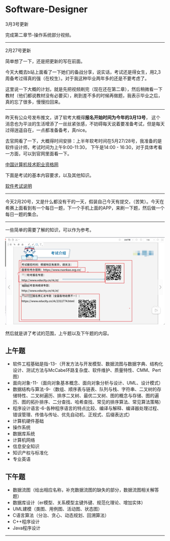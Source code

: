 # Software-Designer

3月3号更新

完成第二章节-操作系统部分视频。

---

2月27号更新

简单想了一下，还是把更新的写在前面。

今天大概去b站上面看了一下她们的备战分享，说实话，考试还是得女生，用2,3周备考过得真的强（在校生）。对于我这种毕业两年多的还是不要考虑了。

这里说一下大概的计划，就是先把视频刷完（现在还在第二章），然后稍微看一下教材（他们都说教材没有必要买），刷到差不多的时候再做题，我表示毕业之后，真的忘了很多，慢慢捡回来。

---




昨天有公众号发布推文，讲了软考大概得**报名开始时间为今年的3月13号**， 这个消息也为平淡的生活增添了一丝丝紧张感，不妨碍每天说着要准备考试，但是每天过得逍遥自在，一点都准备备考，真nice。

去官网看了一下，大概得时间安排：上半年软考时间在5月27/28号，我准备的是软件设计师，考试时间为上午9:00-11:30， 下午是14:00 - 16:30，对于具体考看一方面，可以到官网里面看一下。

[中国计算机技术职业资格网](https://www.ruankao.org.cn/)

下面是考试的基本内容要求，以及其他知识。

[软件考试说明](https://www.ruankao.org.cn/platform/details?code=02_15)

---

今天2月20号，又是什么都没有干的一天，假装自己今天有提交，（苦笑）。今天在希赛上面看到有一个每日一题，下一个手机上面的APP，来刷一下题，然后做一个每日一题的集合。

---

一些简单的需要了解的知识，可以作为参考。

![](./img/exam_intro.png)



然后就是讲了考试的范围，上午题以及下午题的内容。

## 上午题
- 软件工程基础是指-13-（开发方法与开发模型、数据流图与数据字典、结构化设计、测试方法与McCabe环路复杂度、软件维护、质量特性、CMM、Pert图）
- 面向对象-11-（面向对象基本概念、面向对象分析与设计、UML、设计模式）
- 数据结构与算法-9-（数组、顺序表与链表、队列与栈、字符串、二叉树的存储特性、二叉树遍历、排序二叉树、最优二叉树、图的概念与存储、图的遍历、图的拓扑排序、二分查找、哈希查找、常见的排序算法、常见算法策略）
- 程序设计语言-6-各种程序语言的特点比较、编译与解释、编译器处理过程、错误管理、传值与传址、优先自动机、正规式、后缀表达式）
- 计算机硬件基础
- 操作系统
- 数据库系统
- 计算机网络
- 信息安全知识
- 知识产权与标准化
- 专业英语
## 下午题
- 数据流图（给出相应名称，补充数据流图的缺失的部分，数据流图相关解答题）
- 数据库设计（er模型、关系模型主键外键、规范化理论、增加实体）
- UML建模（类图、用例图、活动图、状态图）
- C语言算法（分治、贪心、动态规划、回溯算法）
- C++程序设计
- Java程序设计

---

